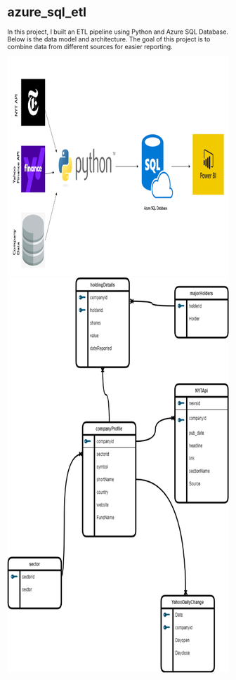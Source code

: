 # azure_sql_etl
In this project, I built an ETL pipeline using Python and Azure SQL Database. Below is the data model and architecture. The goal of this project is to combine data from different sources for easier reporting.

<img src="Diagram.PNG" width="900" height="500"/>

<img src="Datamodel.png" width="900" height="900"/>
